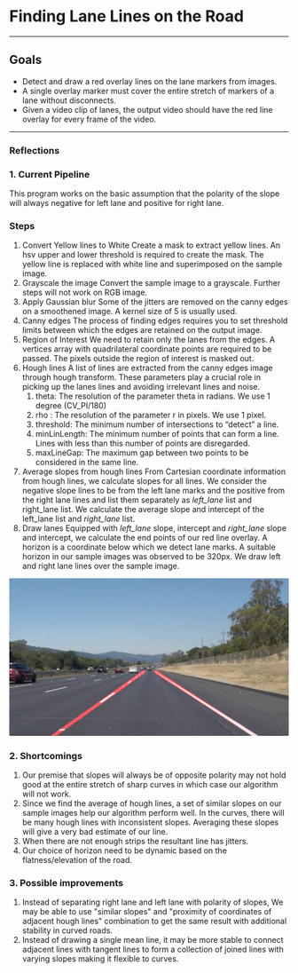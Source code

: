 # **Finding Lane Lines on the Road** 

---

## Goals

 - Detect and draw a red overlay lines on the lane markers from images.
 - A single overlay marker must cover the entire stretch of markers of a lane without disconnects.
 - Given a video clip of lanes, the output video should have the red line overlay for every frame of the video.


---

### Reflections

### 1. Current Pipeline
This program works on the basic assumption that the polarity of the slope will always negative for left lane and positive for right lane. 

### Steps

 1. Convert Yellow lines to White
 Create a mask to extract yellow lines. An hsv upper and lower threshold is required to  create the mask. The yellow line is replaced with white line and superimposed on the sample image.
 2. Grayscale the image
 Convert the sample image to a grayscale. Further steps will not work on RGB image. 
 3. Apply Gaussian blur
 Some of the jitters are removed on the canny edges on a smoothened image. A kernel size of 5 is usually used. 
 4. Canny edges
 The process of finding edges requires you to set threshold limits between which the edges are retained on the output image.
 5. Region of Interest
 We need to retain only the lanes from the edges. A vertices array with quadrilateral coordinate points are required to be passed. The pixels outside the region of interest is masked out.
 6. Hough lines
 A list of lines are extracted from the canny edges image through hough transform. These parameters play a crucial role in picking up the lanes lines and avoiding irrelevant lines and noise.
	 1. theta: The resolution of the parameter theta in radians. We use 1 degree (CV_PI/180)
	 2. rho : The resolution of the parameter r in pixels. We use 1 pixel.
	 3. threshold: The minimum number of intersections to “detect” a line.
	 4. minLinLength: The minimum number of points that can form a line. Lines with less than this number of points are disregarded.
	 5. maxLineGap: The maximum gap between two points to be considered in the same line.
 7. Average slopes from hough lines
 From Cartesian coordinate information from hough lines, we calculate slopes for all lines. We consider the negative slope lines to be from the left lane marks and the positive from the right lane lines and list them separately as *left_lane* list and right_lane list. We calculate the average slope and intercept of the left_lane list and *right_lane* list. 
 8. Draw lanes
 Equipped with *left_lane* slope, intercept and *right_lane* slope and intercept, we calculate the end points of our red line overlay. A horizon is a coordinate below which we detect lane marks. A suitable horizon in our sample images was observed to be 320px.  We draw left and right lane lines over the sample image.

[//]: # (Image References)
![Lane highlighted in red](./examples/laneLines_thirdPass.jpg "Lane detected")

### 2. Shortcomings

 1. Our premise that slopes will always be of opposite polarity may not hold good at the entire stretch of sharp curves in which case our algorithm will not work.
 2. Since we find the average of hough lines, a set of similar slopes on our sample images help our algorithm perform well. In the curves, there will be many hough lines with inconsistent slopes. Averaging these slopes will give a very bad estimate of our line.
 3. When there are not enough strips the resultant line has jitters.
 4. Our choice of horizon need to be dynamic based on the flatness/elevation of the road.

### 3. Possible improvements

 1. Instead of separating right lane and left lane with polarity of slopes, We may be able to use "similar slopes" and "proximity of coordinates of adjacent hough lines" combination to get the same result with additional stability in curved roads. 
 2. Instead of drawing a single mean line, it may be more stable to connect adjacent lines with tangent lines to form a collection of joined lines with varying slopes making it flexible to curves.




